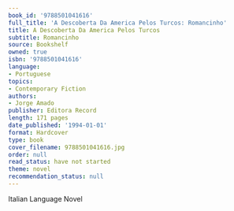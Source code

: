 ```yaml
---
book_id: '9788501041616'
full_title: 'A Descoberta Da America Pelos Turcos: Romancinho'
title: A Descoberta Da America Pelos Turcos
subtitle: Romancinho
source: Bookshelf
owned: true
isbn: '9788501041616'
language:
- Portuguese
topics:
- Contemporary Fiction
authors:
- Jorge Amado
publisher: Editora Record
length: 171 pages
date_published: '1994-01-01'
format: Hardcover
type: book
cover_filename: 9788501041616.jpg
order: null
read_status: have not started
theme: novel
recommendation_status: null
---
```

Italian Language Novel
